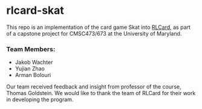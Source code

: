 # rlcard-skat

This repo is an implementation of the card game Skat into [RLCard](https://github.com/datamllab/rlcard), as part of a capstone project for CMSC473/673 at the University of Maryland.

### Team Members:

- Jakob Wachter
- Yujian Zhao
- Arman Bolouri

Our team received feedback and insight from professor of the course, Thomas Goldstein.
We would like to thank the team of RLCard for their work in developing the program.